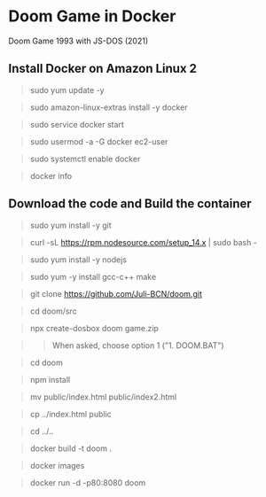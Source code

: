 # Doom Game in Docker

Doom Game 1993 with JS-DOS (2021)


## Install Docker on Amazon Linux 2
> sudo yum update -y

> sudo amazon-linux-extras install -y docker

> sudo service docker start

> sudo usermod -a -G docker ec2-user

> sudo systemctl enable docker

> docker info


## Download the code and Build the container
> sudo yum install -y git

> curl -sL https://rpm.nodesource.com/setup_14.x | sudo bash -

> sudo yum install -y nodejs

> sudo yum -y install gcc-c++ make

> git clone https://github.com/Juli-BCN/doom.git

> cd doom/src

> npx create-dosbox doom game.zip

>> When asked, choose option 1 ("1. DOOM.BAT")

> cd doom

> npm install

> mv public/index.html public/index2.html

> cp ../index.html public

> cd ../..

> docker build -t doom .

> docker images

> docker run -d -p80:8080 doom